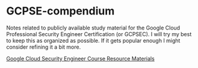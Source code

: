 # GCPSE-compendium
Notes related to publicly available study material for the Google Cloud Professional Security Engineer Certification (or GCPSEC). I will try my best to keep this as organized as possible. If it gets popular enough I might consider refining it a bit more.

[Google Cloud Security Engineer Course Resource Materials](https://www.cloudskillsboost.google/paths/15/course_templates/397/documents/455189)
 
